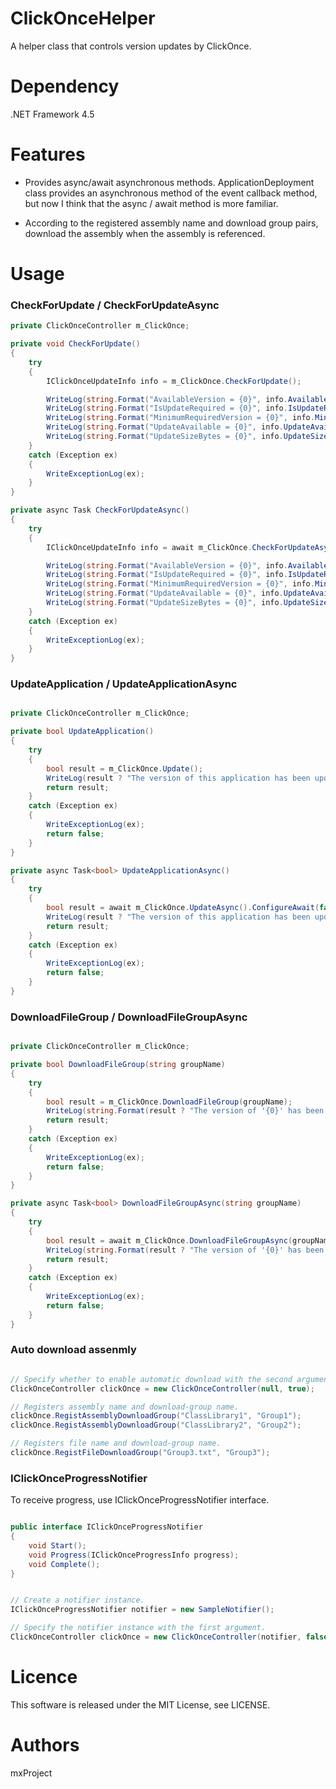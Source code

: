 # ClickOnceHelper
A helper class that controls version updates by ClickOnce.

# Dependency
.NET Framework 4.5

# Features
* Provides async/await asynchronous methods. ApplicationDeployment class provides an asynchronous method of the event callback method, but now I think that the async / await method is more familiar.

* According to the registered assembly name and download group pairs, download the assembly when the assembly is referenced.

# Usage

### CheckForUpdate / CheckForUpdateAsync

```C#
private ClickOnceController m_ClickOnce;

private void CheckForUpdate()
{
    try
    {
        IClickOnceUpdateInfo info = m_ClickOnce.CheckForUpdate();

        WriteLog(string.Format("AvailableVersion = {0}", info.AvailableVersion));
        WriteLog(string.Format("IsUpdateRequired = {0}", info.IsUpdateRequired));
        WriteLog(string.Format("MinimumRequiredVersion = {0}", info.MinimumRequiredVersion));
        WriteLog(string.Format("UpdateAvailable = {0}", info.UpdateAvailable));
        WriteLog(string.Format("UpdateSizeBytes = {0}", info.UpdateSizeBytes));
    }
    catch (Exception ex)
    {
        WriteExceptionLog(ex);
    }
}

private async Task CheckForUpdateAsync()
{
    try
    {
        IClickOnceUpdateInfo info = await m_ClickOnce.CheckForUpdateAsync().ConfigureAwait(false);

        WriteLog(string.Format("AvailableVersion = {0}", info.AvailableVersion));
        WriteLog(string.Format("IsUpdateRequired = {0}", info.IsUpdateRequired));
        WriteLog(string.Format("MinimumRequiredVersion = {0}", info.MinimumRequiredVersion));
        WriteLog(string.Format("UpdateAvailable = {0}", info.UpdateAvailable));
        WriteLog(string.Format("UpdateSizeBytes = {0}", info.UpdateSizeBytes));
    }
    catch (Exception ex)
    {
        WriteExceptionLog(ex);
    }
}
```

### UpdateApplication / UpdateApplicationAsync

```C#

private ClickOnceController m_ClickOnce;

private bool UpdateApplication()
{
    try
    {
        bool result = m_ClickOnce.Update();
        WriteLog(result ? "The version of this application has been updated." : "The version of this application was not updated.");
        return result;
    }
    catch (Exception ex)
    {
        WriteExceptionLog(ex);
        return false;
    }
}

private async Task<bool> UpdateApplicationAsync()
{
    try
    {
        bool result = await m_ClickOnce.UpdateAsync().ConfigureAwait(false);
        WriteLog(result ? "The version of this application has been updated." : "The version of this application was not updated.");
        return result;
    }
    catch (Exception ex)
    {
        WriteExceptionLog(ex);
        return false;
    }
}
```

### DownloadFileGroup / DownloadFileGroupAsync

```C#

private ClickOnceController m_ClickOnce;

private bool DownloadFileGroup(string groupName)
{
    try
    {
        bool result = m_ClickOnce.DownloadFileGroup(groupName);
        WriteLog(string.Format(result ? "The version of '{0}' has been updated." : "The version of '{0}' was not updated.", groupName));
        return result;
    }
    catch (Exception ex)
    {
        WriteExceptionLog(ex);
        return false;
    }
}

private async Task<bool> DownloadFileGroupAsync(string groupName)
{
    try
    {
        bool result = await m_ClickOnce.DownloadFileGroupAsync(groupName).ConfigureAwait(false);
        WriteLog(string.Format(result ? "The version of '{0}' has been updated." : "The version of '{0}' was not updated.", groupName));
        return result;
    }
    catch (Exception ex)
    {
        WriteExceptionLog(ex);
        return false;
    }
}
```

### Auto download assenmly

```c#

// Specify whether to enable automatic download with the second argument.
ClickOnceController clickOnce = new ClickOnceController(null, true);

// Registers assembly name and download-group name.
clickOnce.RegistAssemblyDownloadGroup("ClassLibrary1", "Group1");
clickOnce.RegistAssemblyDownloadGroup("ClassLibrary2", "Group2");

// Registers file name and download-group name.
clickOnce.RegistFileDownloadGroup("Group3.txt", "Group3");
```

### IClickOnceProgressNotifier

To receive progress, use IClickOnceProgressNotifier interface.

```c#:IClickOnceProgressNotifier.cs

public interface IClickOnceProgressNotifier
{
    void Start();
    void Progress(IClickOnceProgressInfo progress);
    void Complete();
}
```

```c#

// Create a notifier instance.
IClickOnceProgressNotifier notifier = new SampleNotifier();

// Specify the notifier instance with the first argument. 
ClickOnceController clickOnce = new ClickOnceController(notifier, false);

```

# Licence
This software is released under the MIT License, see LICENSE.

# Authors
mxProject

